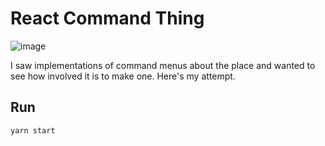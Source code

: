 # React Command Thing

![image](https://user-images.githubusercontent.com/8438991/147861132-053ece1f-07a8-483c-92f0-435c8415f677.png)

I saw implementations of command menus about the place and wanted to see how involved it is to make one. Here's my attempt.

## Run

```shell
yarn start
```
